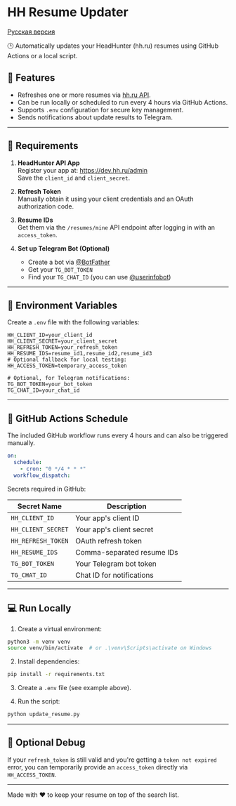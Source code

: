 # HH Resume Updater

[Русская версия](README.md)

🕒 Automatically updates your HeadHunter (hh.ru) resumes using GitHub Actions or a local script.

## 🚀 Features
- Refreshes one or more resumes via [hh.ru API](https://github.com/hhru/api).
- Can be run locally or scheduled to run every 4 hours via GitHub Actions.
- Supports `.env` configuration for secure key management.
- Sends notifications about update results to Telegram.

---

## 🧰 Requirements

1. **HeadHunter API App**  
   Register your app at: https://dev.hh.ru/admin  
   Save the `client_id` and `client_secret`.

2. **Refresh Token**  
   Manually obtain it using your client credentials and an OAuth authorization code.

3. **Resume IDs**  
   Get them via the `/resumes/mine` API endpoint after logging in with an `access_token`.

4. **Set up Telegram Bot (Optional)**  
   - Create a bot via [@BotFather](https://t.me/botfather)
   - Get your `TG_BOT_TOKEN`
   - Find your `TG_CHAT_ID` (you can use [@userinfobot](https://t.me/userinfobot))

---

## 🔐 Environment Variables

Create a `.env` file with the following variables:

```
HH_CLIENT_ID=your_client_id
HH_CLIENT_SECRET=your_client_secret
HH_REFRESH_TOKEN=your_refresh_token
HH_RESUME_IDS=resume_id1,resume_id2,resume_id3
# Optional fallback for local testing:
HH_ACCESS_TOKEN=temporary_access_token

# Optional, for Telegram notifications:
TG_BOT_TOKEN=your_bot_token
TG_CHAT_ID=your_chat_id
```

---

## 📆 GitHub Actions Schedule

The included GitHub workflow runs every 4 hours and can also be triggered manually.

```yaml
on:
  schedule:
    - cron: "0 */4 * * *"
  workflow_dispatch:
```

Secrets required in GitHub:

| Secret Name         | Description                  |
|---------------------|------------------------------|
| `HH_CLIENT_ID`      | Your app's client ID         |
| `HH_CLIENT_SECRET`  | Your app's client secret     |
| `HH_REFRESH_TOKEN`  | OAuth refresh token          |
| `HH_RESUME_IDS`     | Comma-separated resume IDs   |
| `TG_BOT_TOKEN`      | Your Telegram bot token      |
| `TG_CHAT_ID`        | Chat ID for notifications    |

---

## 💻 Run Locally

1. Create a virtual environment:

```bash
python3 -m venv venv
source venv/bin/activate  # or .\venv\Scripts\activate on Windows
```

2. Install dependencies:

```bash
pip install -r requirements.txt
```

3. Create a `.env` file (see example above).

4. Run the script:

```bash
python update_resume.py
```

---

## 🧪 Optional Debug

If your `refresh_token` is still valid and you're getting a `token not expired` error,
you can temporarily provide an `access_token` directly via `HH_ACCESS_TOKEN`.

---

Made with ❤️ to keep your resume on top of the search list. 